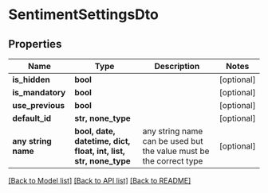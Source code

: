 # SentimentSettingsDto


## Properties
Name | Type | Description | Notes
------------ | ------------- | ------------- | -------------
**is_hidden** | **bool** |  | [optional] 
**is_mandatory** | **bool** |  | [optional] 
**use_previous** | **bool** |  | [optional] 
**default_id** | **str, none_type** |  | [optional] 
**any string name** | **bool, date, datetime, dict, float, int, list, str, none_type** | any string name can be used but the value must be the correct type | [optional]

[[Back to Model list]](../README.md#documentation-for-models) [[Back to API list]](../README.md#documentation-for-api-endpoints) [[Back to README]](../README.md)



